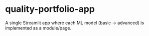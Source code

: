 # quality-portfolio-app
A single Streamlit app where each ML model (basic → advanced) is implemented as a module/page.
